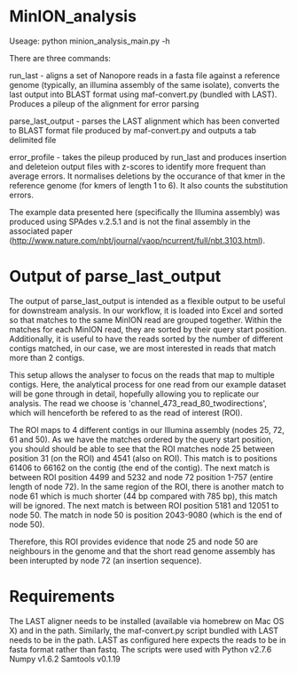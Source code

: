 MinION_analysis
===============

Useage: python minion_analysis_main.py -h

There are three commands:
  
  run_last - aligns a set of Nanopore reads in a fasta file against a reference genome (typically, an illumina assembly of the same isolate), converts the last output into BLAST format using maf-convert.py (bundled with LAST). Produces a pileup of the alignment for error parsing
  
  parse_last_output - parses the LAST alignment which has been converted to BLAST format file produced by maf-convert.py and outputs a tab delimited file
  
  error_profile - takes the pileup produced by run_last and produces insertion and deleteion output files with z-scores to identify more frequent than average errors. It normalises deletions by the occurance of that kmer in the reference genome (for kmers of length 1 to 6). It also counts the substitution errors.
  
The example data presented here (specifically the Illumina assembly) was produced using SPAdes v.2.5.1 and is not the final assembly in the associated paper (http://www.nature.com/nbt/journal/vaop/ncurrent/full/nbt.3103.html).
  

Output of parse_last_output
==============================
The output of parse_last_output is intended as a flexible output to be useful for downstream analysis. In our workflow, it is loaded into Excel and sorted so that matches to the same MinION read are grouped together. Within the matches for each MinION read, they are sorted by their query start position. Additionally, it is useful to have the reads sorted by the number of different contigs matched, in our case, we are most interested in reads that match more than 2 contigs.

This setup allows the analyser to focus on the reads that map to multiple contigs. Here, the analytical process for one read from our example dataset will be gone through in detail, hopefully allowing you to replicate our analysis. The read we choose is 'channel\_473\_read\_80\_twodirections', which will henceforth be refered to as the read of interest (ROI).

The ROI maps to 4 different contigs in our Illumina assembly (nodes 25, 72, 61 and 50). As we have the matches ordered by the query start position, you should should be able to see that the ROI matches node 25 between position 31 (on the ROI) and 4541 (also on ROI). This match is to positions 61406 to 66162 on the contig (the end of the contig). The next match is between ROI position 4499 and 5232 and node 72 position 1-757 (entire length of node 72). In the same region of the ROI, there is another match to node 61 which is much shorter (44 bp compared with 785 bp), this match will be ignored. The next match is between ROI position 5181 and 12051 to node 50. The match in node 50 is position 2043-9080 (which is the end of node 50). 

Therefore, this ROI provides evidence that node 25 and node 50 are neighbours in the genome and that the short read genome assembly has been interupted by node 72 (an insertion sequence).


Requirements
===================

The LAST aligner needs to be installed (available via homebrew on Mac OS X) and in the path. Similarly, the maf-convert.py script bundled with LAST needs to be in the path. LAST as configured here expects the reads to be in fasta format rather than fastq.
The scripts were used with
Python v2.7.6
Numpy v1.6.2
Samtools v0.1.19
